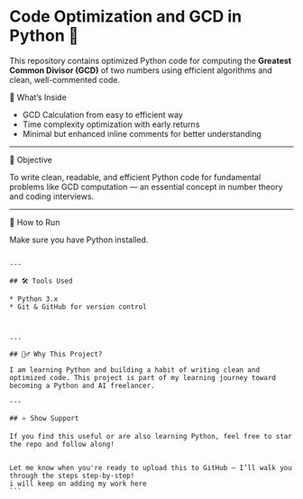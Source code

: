 # Code Optimization and GCD in Python 🐍

This repository contains optimized Python code for computing the **Greatest Common Divisor (GCD)** of two numbers using efficient algorithms and clean, well-commented code.

📌 What’s Inside

- GCD Calculation from easy to efficient way 
- Time complexity optimization with early returns
- Minimal but enhanced inline comments for better understanding

---

🧠 Objective

To write clean, readable, and efficient Python code for fundamental problems like GCD computation — an essential concept in number theory and coding interviews.

---
🚀 How to Run

Make sure you have Python installed. 
````

---

## 🛠 Tools Used

* Python 3.x
* Git & GitHub for version control



---

## 🙋‍♂️ Why This Project?

I am learning Python and building a habit of writing clean and optimized code. This project is part of my learning journey toward becoming a Python and AI freelancer.

---

## ⭐️ Show Support

If you find this useful or are also learning Python, feel free to star the repo and follow along!


Let me know when you're ready to upload this to GitHub — I’ll walk you through the steps step-by-step!
i will keep on adding my work here 
```
